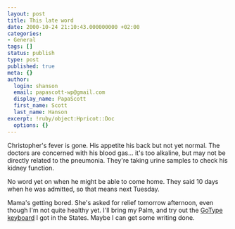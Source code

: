 ```yaml
---
layout: post
title: This late word
date: 2000-10-24 21:10:43.000000000 +02:00
categories:
- General
tags: []
status: publish
type: post
published: true
meta: {}
author:
  login: shanson
  email: papascott-wp@gmail.com
  display_name: PapaScott
  first_name: Scott
  last_name: Hanson
excerpt: !ruby/object:Hpricot::Doc
  options: {}
---
```

<p>Christopher's fever is gone. His appetite his back but not yet normal. The doctors are concerned with his blood gas... it's too alkaline, but may not be directly related to the pneumonia. They're taking urine samples to check his kidney function.</p>
<p>No word yet on when he might be able to come home. They said 10 days when he was admitted, so that means next Tuesday.</p>
<p>Mama's getting bored. She's asked for relief tomorrow afternoon, even though I'm not quite healthy yet. I'll bring my Palm, and try out the <a href="http://www.landware.com/gotype/classic.html">GoType keyboard</a> I got in the States. Maybe I can get some writing done.</p>
